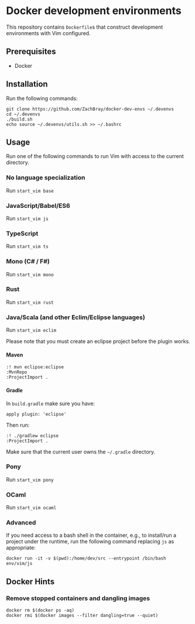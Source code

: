 # Docker development environments

This repository contains `Dockerfile`s that construct development environments with Vim configured.

## Prerequisites

- Docker

## Installation

Run the following commands:

```
git clone https://github.com/ZachBray/docker-dev-envs ~/.devenvs
cd ~/.devenvs
./build.sh
echo source ~/.devenvs/utils.sh >> ~/.bashrc
```

## Usage

Run one of the following commands to run Vim with access to the current directory.

### No language specialization

Run `start_vim base`


### JavaScript/Babel/ES6

Run `start_vim js`


### TypeScript

Run `start_vim ts`


### Mono (C# / F#)

Run `start_vim mono`


### Rust

Run `start_vim rust`

### Java/Scala (and other Eclim/Eclipse languages)

Run `start_vim eclim`

Please note that you must create an eclipse project before the plugin works. 

#### Maven

```
:! mvn eclipse:eclipse
:MvnRepo
:ProjectImport .
```

#### Gradle

In `build.gradle` make sure you have:
```
apply plugin: 'eclipse'
```

Then run:
```
:! ./gradlew eclipse
:ProjectImport .
```

Make sure that the current user owns the `~/.gradle` directory.

### Pony

Run `start_vim pony`

### OCaml

Run `start_vim ocaml`

### Advanced

If you need access to a bash shell in the container, e.g., to install/run a project under the runtime, run the following command replacing `js` as appropriate:

```
docker run -it -v $(pwd):/home/dev/src --entrypoint /bin/bash env/vim/js
```

## Docker Hints

### Remove stopped containers and dangling images

```
docker rm $(docker ps -aq)
docker rmi $(docker images --filter dangling=true --quiet)
```
